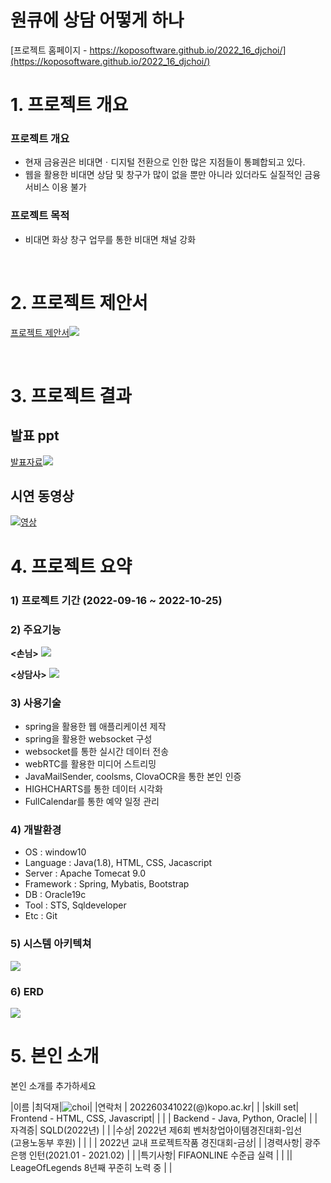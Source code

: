 # 원큐에 상담 어떻게 하나

[프로젝트 홈페이지 - https://koposoftware.github.io/2022_16_djchoi/](https://koposoftware.github.io/2022_16_djchoi/)

# 1. 프로젝트 개요

### 프로젝트 개요
* 현재 금융권은 비대면ㆍ디지털 전환으로 인한 많은 지점들이 통폐합되고 있다.
* 웹을 활용한 비대면 상담 및 창구가 많이 없을 뿐만 아니라 있더라도 실질적인 금융서비스 이용 불가

### 프로젝트 목적
* 비대면 화상 창구 업무를 통한 비대면 채널 강화


<br>

# 2. 프로젝트 제안서
[프로젝트 제안서<img src="제안서화면.png"/>](/2260341022_최덕재_제안서.pdf)<br>
 
<br>

# 3. 프로젝트 결과

## 발표 ppt 
[발표자료<img src="최종ppt.png"/>](/최종프로젝트ppt.pdf)<br>

## 시연 동영상 
  [![영상](영상사진.png)](https://youtu.be/SjWqHlg7PG8)


# 4. 프로젝트 요약
### 1) 프로젝트 기간 (2022-09-16 ~ 2022-10-25)

### 2) 주요기능
**<손님>**
<img src="손님.png"/><br>

**<상담사>**
<img src="상담사.png"/><br>

### 3) 사용기술

 - spring을 활용한 웹 애플리케이션 제작
 - spring을 활용한 websocket 구성
 - websocket를 통한 실시간 데이터 전송
 - webRTC를 활용한 미디어 스트리밍
 - JavaMailSender, coolsms, ClovaOCR을 통한 본인 인증
 - HIGHCHARTS를 통한 데이터 시각화
 - FullCalendar를 통한 예약 일정 관리

### 4) 개발환경

* OS : window10
* Language : Java(1.8), HTML, CSS, Jacascript
* Server : Apache Tomecat 9.0
* Framework : Spring, Mybatis, Bootstrap
* DB : Oracle19c
* Tool : STS, Sqldeveloper
* Etc : Git

### 5) 시스템 아키텍쳐

<img src="아키텍쳐.png"/><br>

### 6) ERD

   <img src="최종_ERD.png"/><br>

# 5. 본인 소개

본인 소개를 추가하세요

|이름 |최덕재|![choi](/사진.jpg)|
|연락처 | 202260341022(@)kopo.ac.kr| |
|skill set| Frontend - HTML, CSS, Javascript| |
| | Backend - Java, Python, Oracle| |
|자격증| SQLD(2022년) | |
|수상| 2022년 제6회 벤처창업아이템경진대회-입선<br>(고용노동부 후원)  | |
| | 2022년 교내 프로젝트작품 경진대회-금상| |
|경력사항|  광주은행 인턴(2021.01 - 2021.02) | |
|특기사항|  FIFAONLINE 수준급 실력 | |
|| LeageOfLegends 8년째 꾸준히 노력 중  | |


